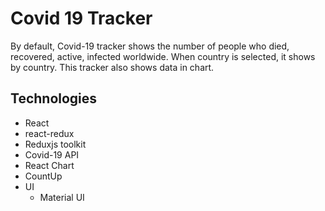 # Covid 19 Tracker
  By default, Covid-19 tracker shows the number of people who died, recovered, active, infected worldwide. When country is selected, it shows by country. This tracker also shows data in chart.

## Technologies
+ React
+ react-redux
+ Reduxjs toolkit
+ Covid-19 API
+ React Chart
+ CountUp
+ UI  
  + Material UI
  